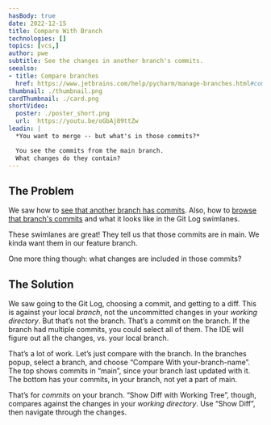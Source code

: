 ```yaml
---
hasBody: true
date: 2022-12-15
title: Compare With Branch
technologies: []
topics: [vcs,]
author: pwe
subtitle: See the changes in another branch's commits.
seealso:
- title: Compare branches
  href: https://www.jetbrains.com/help/pycharm/manage-branches.html#compare_branches
thumbnail: ./thumbnail.png
cardThumbnail: ./card.png
shortVideo:
  poster: ./poster_short.png
  url:  https://youtu.be/oGbAj89ttZw
leadin: |
  *You want to merge -- but what's in those commits?*

  You see the commits from the main branch.
  What changes do they contain?
---
```

## The Problem

We saw how to [see that another branch has commits](../see-unsynced-commits).
Also, how to [browse that branch's commits](../browse-branch-commits) and what it looks like in the Git Log swimlanes.

These swimlanes are great! 
They tell us that those commits are in main. 
We kinda want them in our feature branch.

One more thing though: what changes are included in those commits?

## The Solution

We saw going to the Git Log, choosing a commit, and getting to a diff. 
This is against your local *branch*, not the uncommitted changes in your *working directory*.
But that’s not the branch. 
That’s a commit on the branch. 
If the branch had multiple commits, you could select all of them. 
The IDE will figure out all the changes, vs. your local branch.

That’s a lot of work. 
Let’s just compare with the branch. 
In the branches popup, select a branch, and choose “Compare With your-branch-name”.
The top shows commits in “main”, since your branch last updated with it.
The bottom has your commits, in your branch, not yet a part of main.

That’s for *commits* on your branch. 
“Show Diff with Working Tree”, though, compares against the changes in your *working directory*.
Use “Show Diff”, then navigate through the changes.



